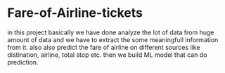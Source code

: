 # Fare-of-Airline-tickets
in this project basically we have done analyze the lot of data from huge amount of data and we have to extract the some meaningfull information from it.
also also predict the fare of airline on different sources like distination, airline, total stop etc.
then we build ML model that can do prediction.
